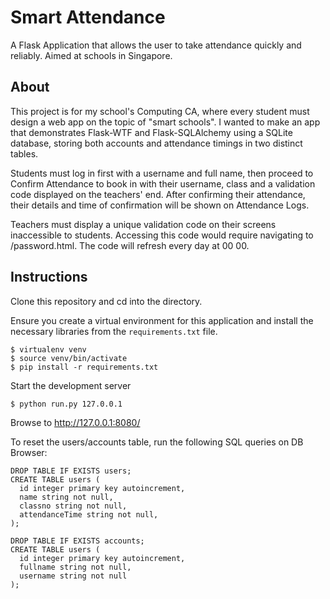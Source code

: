 # Smart Attendance
A Flask Application that allows the user to take attendance quickly and reliably.
Aimed at schools in Singapore.

## About
This project is for my school's Computing CA, where every student must design a
web app on the topic of "smart schools". I wanted to make an app that demonstrates
Flask-WTF and Flask-SQLAlchemy using a SQLite database, storing both accounts and
attendance timings in two distinct tables.

Students must log in first with a username and full name, then proceed to Confirm
Attendance to book in with their username, class and a validation code displayed
on the teachers' end. After confirming their attendance, their details and time of
confirmation will be shown on Attendance Logs.

Teachers must display a unique validation code on their screens inaccessible to
students. Accessing this code would require navigating to /password.html.
The code will refresh every day at 00 00.

## Instructions
Clone this repository and cd into the directory.

Ensure you create a virtual environment for this application and install
the necessary libraries from the `requirements.txt` file.

```
$ virtualenv venv
$ source venv/bin/activate
$ pip install -r requirements.txt
```

Start the development server

```
$ python run.py 127.0.0.1
```

Browse to http://127.0.0.1:8080/

To reset the users/accounts table, run the following SQL queries on DB Browser:
```
DROP TABLE IF EXISTS users;
CREATE TABLE users (
  id integer primary key autoincrement,
  name string not null,
  classno string not null,
  attendanceTime string not null,
);

DROP TABLE IF EXISTS accounts;
CREATE TABLE users (
  id integer primary key autoincrement,
  fullname string not null,
  username string not null
);
```
